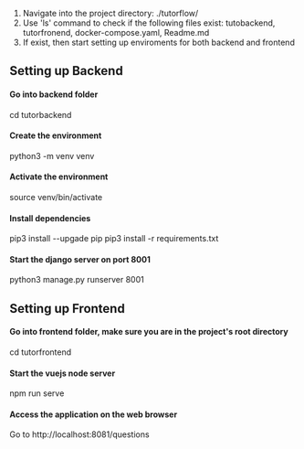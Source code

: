 1. Navigate into the project directory: ./tutorflow/
2. Use 'ls' command to check if the following files exist: tutobackend, tutorfronend, docker-compose.yaml, Readme.md
3. If exist, then start setting up enviroments for both backend and frontend

## Setting up Backend
#### Go into backend folder
cd tutorbackend
#### Create the environment
python3 -m venv venv
#### Activate the environment
source venv/bin/activate
#### Install dependencies
pip3 install --upgade pip
pip3 install -r requirements.txt
#### Start the django server on port 8001
python3 manage.py runserver 8001

## Setting up Frontend
#### Go into frontend folder, make sure you are in the project's root directory
cd tutorfrontend
#### Start the vuejs node server
npm run serve
#### Access the application on the web browser
Go to http://localhost:8081/questions




